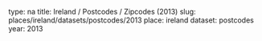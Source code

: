 type: na
title: Ireland / Postcodes / Zipcodes (2013)
slug: places/ireland/datasets/postcodes/2013
place: ireland
dataset: postcodes
year: 2013
